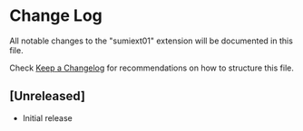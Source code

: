 # Change Log

All notable changes to the "sumiext01" extension will be documented in this file.

Check [Keep a Changelog](http://keepachangelog.com/) for recommendations on how to structure this file.

## [Unreleased]

- Initial release